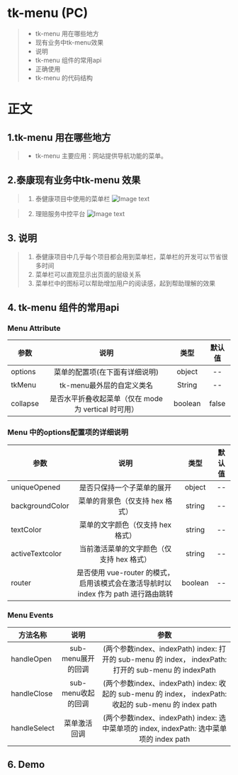 
# tk-menu (PC)
>* tk-menu 用在哪些地方
>* 现有业务中tk-menu效果
>* 说明
>* tk-menu 组件的常用api
>* 正确使用
>* tk-menu 的代码结构

# 正文
## 1.tk-menu 用在哪些地方
>* tk-menu 主要应用：网站提供导航功能的菜单。
## 2.泰康现有业务中tk-menu 效果
> 1. 泰健康项目中使用的菜单栏
![Image text](http://ecuat.tk.cn/tk-online/cli/tkimg/img/menu01.jpg)

> 2. 理赔服务中控平台
![Image text](http://ecuat.tk.cn/tk-online/cli/tkimg/img/menu3.png)

## 3. 说明
> 1. 泰健康项目中几乎每个项目都会用到菜单栏，菜单栏的开发可以节省很多时间
> 2. 菜单栏可以直观显示出页面的层级关系
> 3. 菜单栏中的图标可以帮助增加用户的阅读感，起到帮助理解的效果


## 4. tk-menu 组件的常用api

### Menu Attribute
|  参数              |  说明                        |  类型       |  默认值   |
|---------------    |:--------------------------:   |:----------:|:--------:|
| options   |菜单的配置项(在下面有详细说明)|	object		| -- |
| tkMenu | tk-menu最外层的自定义类名 |  String  | -- | -- |
| collapse  |是否水平折叠收起菜单（仅在 mode 为 vertical 时可用） |	boolean	|	false |
### Menu 中的options配置项的详细说明
|  参数              |  说明                        |  类型       |  默认值   |
|---------------    |:--------------------------:   |:----------:|:--------:|
| uniqueOpened  |是否只保持一个子菜单的展开|	object		| -- |
| backgroundColor   |菜单的背景色（仅支持 hex 格式）|	string		| -- |
| textColor	 |菜单的文字颜色（仅支持 hex 格式）|	string		| -- |
| activeTextcolor  |当前激活菜单的文字颜色（仅支持 hex 格式）|	string	|	-- |
| router  |是否使用 vue-router 的模式，启用该模式会在激活导航时以 index 作为 path 进行路由跳转 |	boolean	|	-- |

### Menu Events

|  方法名称         |  说明                      |  参数       
|---------------|:--------------------------:|:----------:|
|handleOpen	| sub-menu展开的回调	|(两个参数index、indexPath) index: 打开的 sub-menu 的 index， indexPath: 打开的 sub-menu 的 indexPath |
|handleClose	|sub-menu收起的回调	|(两个参数index、indexPath) index: 收起的 sub-menu 的 index， indexPath: 收起的 sub-menu 的 index path |
|handleSelect	|菜单激活回调	|(两个参数index、indexPath) index: 选中菜单项的 index, indexPath: 选中菜单项的 index path |

## 6. Demo
<template>
  <div>
    <el-container class="el-container-class">
      <el-header>
        <div>
          <img src="@/assets/header-bg.jpg"
               style="height: 60px;width: 100%;" />
        </div>
      </el-header>
      <el-container class="el-container-inner-class">
        <el-aside style="width: 200px; max-width: 200px;">
          <tk-menu :tkMenu="'tk-menu'"
                   :options="options"
                   :collapse="collapsed"></tk-menu>
        </el-aside>
        <el-main>
          <router-view></router-view>
        </el-main>
      </el-container>
    </el-container>
  </div>
</template>

<script>
import tkMenu from "@/block/tk-menu/tk-menu.vue";
import menuUtil from "@/block/tk-menu/menuUtil.js";
export default {
  components: {
    tkMenu
  },
  data() {
    return {
      options: {
        uniqueOpened: true
      },
      collapsed: false, // 菜单是否折叠
      AllMenuEle: [],
      result: {
        menuCode: "0",
        menuName: "中控平台",
        subFcMenuVos: [
          {
            menuCode: "/0",
            menuName: "一级",
            subFcMenuVos: [
              {
                menuCode: "/0/1",
                menuName: "二级",
                subFcMenuVos: [
                  {
                    menuCode: "/0/1/1",
                    menuName: "三级1"
                  },
                  {
                    menuCode: "/0/1/2",
                    menuName: "三级2"
                  }
                ]
              },
              {
                menuCode: "/0/2",
                menuName: "二级"
              }
            ]
          },
          {
            menuCode: "/1",
            menuName: "一级",
            subFcMenuVos: [
              {
                menuCode: "/1/1",
                menuName: "二级"
              }
            ]
          },
          {
            menuCode: "/2",
            menuName: "一级"
          }
        ],
        ret_code: "GWP00000",
        ret_msg: "调用成功"
      }
    };
  },
  methods: {
    getRouter(callBack) {
      this.AllMenuEle = this.result.subFcMenuVos; // this.result是假数据，实际项目从后台获取
      if (callBack) {
        callBack(this.routes);
      } else {
        this.$router.addRoutes(this.routes);
        this.$router.options.routes.push(...this.routes);
      }
    }
  },
  computed: {
    routes() {
      let routers = [];
      let route = [];
      menuUtil(route, this.AllMenuEle);
      let menus;
      // console.log(route);
      route.map(item => {
        menus = {
          path: "/",
          component: () => import(`@/views/test-menu.vue`),
          leaf: item.leaf,
          children: [item]
        };
        routers.push(menus);
      });
      // console.log(routers);
      return routers;
    }
  }
};
</script>
<style lang="scss">
.el-header {
  padding: 0;
}
.tk-menu {
}
</style>




